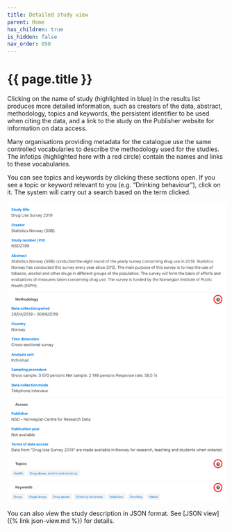 ```yaml
---
title: Detailed study view
parent: Home
has_children: true
is_hidden: false
nav_order: 050
---
```


# {{ page.title }}

Clicking on the name of study (highlighted in blue) in the results list produces more detailed information,
such as creators of the data, abstract, methodology, topics and keywords,
the persistent identifier to be used when citing the data,
and a link to the study on the Publisher website for information on data access.

Many organisations providing metadata for the catalogue use the
same controlled vocabularies to describe the methodology used for the studies.
The infotips (highlighted here with a red circle) contain the names and links to these vocabularies.

You can see topics and keywords by clicking these sections open.
If you see a topic or keyword relevant to you (e.g. “Drinking behaviour”), click on it.
The system will carry out a search based on the term clicked.

![Detailed study view](images/detailed-study-view.png "Detailed study view")

You can also view the study description in JSON format.
See [JSON view]({% link json-view.md %}) for details.

